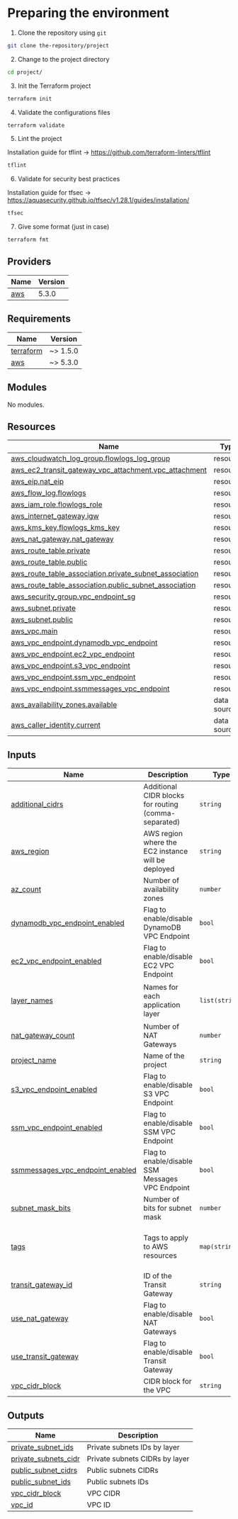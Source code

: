 

# Preparing the environment

1. Clone the repository using `git`
```bash
git clone the-repository/project
```
2. Change to the project directory
```bash
cd project/
```
3. Init the Terraform project
```bash
terraform init
```
4. Validate the configurations files
```bash
terraform validate
```
5. Lint the project

Installation guide for tflint -> https://github.com/terraform-linters/tflint
```bash
tflint
```
6. Validate for security best practices

Installation guide for tfsec -> https://aquasecurity.github.io/tfsec/v1.28.1/guides/installation/
```bash
tfsec
```
7. Give some format (just in case)
```bash
terraform fmt
```

## Providers

| Name | Version |
|------|---------|
| <a name="provider_aws"></a> [aws](#provider\_aws) | 5.3.0 |

## Requirements

| Name | Version |
|------|---------|
| <a name="requirement_terraform"></a> [terraform](#requirement\_terraform) | ~> 1.5.0 |
| <a name="requirement_aws"></a> [aws](#requirement\_aws) | ~> 5.3.0 |

## Modules

No modules.

## Resources

| Name | Type |
|------|------|
| [aws_cloudwatch_log_group.flowlogs_log_group](https://registry.terraform.io/providers/hashicorp/aws/latest/docs/resources/cloudwatch_log_group) | resource |
| [aws_ec2_transit_gateway_vpc_attachment.vpc_attachment](https://registry.terraform.io/providers/hashicorp/aws/latest/docs/resources/ec2_transit_gateway_vpc_attachment) | resource |
| [aws_eip.nat_eip](https://registry.terraform.io/providers/hashicorp/aws/latest/docs/resources/eip) | resource |
| [aws_flow_log.flowlogs](https://registry.terraform.io/providers/hashicorp/aws/latest/docs/resources/flow_log) | resource |
| [aws_iam_role.flowlogs_role](https://registry.terraform.io/providers/hashicorp/aws/latest/docs/resources/iam_role) | resource |
| [aws_internet_gateway.igw](https://registry.terraform.io/providers/hashicorp/aws/latest/docs/resources/internet_gateway) | resource |
| [aws_kms_key.flowlogs_kms_key](https://registry.terraform.io/providers/hashicorp/aws/latest/docs/resources/kms_key) | resource |
| [aws_nat_gateway.nat_gateway](https://registry.terraform.io/providers/hashicorp/aws/latest/docs/resources/nat_gateway) | resource |
| [aws_route_table.private](https://registry.terraform.io/providers/hashicorp/aws/latest/docs/resources/route_table) | resource |
| [aws_route_table.public](https://registry.terraform.io/providers/hashicorp/aws/latest/docs/resources/route_table) | resource |
| [aws_route_table_association.private_subnet_association](https://registry.terraform.io/providers/hashicorp/aws/latest/docs/resources/route_table_association) | resource |
| [aws_route_table_association.public_subnet_association](https://registry.terraform.io/providers/hashicorp/aws/latest/docs/resources/route_table_association) | resource |
| [aws_security_group.vpc_endpoint_sg](https://registry.terraform.io/providers/hashicorp/aws/latest/docs/resources/security_group) | resource |
| [aws_subnet.private](https://registry.terraform.io/providers/hashicorp/aws/latest/docs/resources/subnet) | resource |
| [aws_subnet.public](https://registry.terraform.io/providers/hashicorp/aws/latest/docs/resources/subnet) | resource |
| [aws_vpc.main](https://registry.terraform.io/providers/hashicorp/aws/latest/docs/resources/vpc) | resource |
| [aws_vpc_endpoint.dynamodb_vpc_endpoint](https://registry.terraform.io/providers/hashicorp/aws/latest/docs/resources/vpc_endpoint) | resource |
| [aws_vpc_endpoint.ec2_vpc_endpoint](https://registry.terraform.io/providers/hashicorp/aws/latest/docs/resources/vpc_endpoint) | resource |
| [aws_vpc_endpoint.s3_vpc_endpoint](https://registry.terraform.io/providers/hashicorp/aws/latest/docs/resources/vpc_endpoint) | resource |
| [aws_vpc_endpoint.ssm_vpc_endpoint](https://registry.terraform.io/providers/hashicorp/aws/latest/docs/resources/vpc_endpoint) | resource |
| [aws_vpc_endpoint.ssmmessages_vpc_endpoint](https://registry.terraform.io/providers/hashicorp/aws/latest/docs/resources/vpc_endpoint) | resource |
| [aws_availability_zones.available](https://registry.terraform.io/providers/hashicorp/aws/latest/docs/data-sources/availability_zones) | data source |
| [aws_caller_identity.current](https://registry.terraform.io/providers/hashicorp/aws/latest/docs/data-sources/caller_identity) | data source |

## Inputs

| Name | Description | Type | Default | Required |
|------|-------------|------|---------|:--------:|
| <a name="input_additional_cidrs"></a> [additional\_cidrs](#input\_additional\_cidrs) | Additional CIDR blocks for routing (comma-separated) | `string` | `""` | no |
| <a name="input_aws_region"></a> [aws\_region](#input\_aws\_region) | AWS region where the EC2 instance will be deployed | `string` | `"us-east-1"` | no |
| <a name="input_az_count"></a> [az\_count](#input\_az\_count) | Number of availability zones | `number` | `2` | no |
| <a name="input_dynamodb_vpc_endpoint_enabled"></a> [dynamodb\_vpc\_endpoint\_enabled](#input\_dynamodb\_vpc\_endpoint\_enabled) | Flag to enable/disable DynamoDB VPC Endpoint | `bool` | `true` | no |
| <a name="input_ec2_vpc_endpoint_enabled"></a> [ec2\_vpc\_endpoint\_enabled](#input\_ec2\_vpc\_endpoint\_enabled) | Flag to enable/disable EC2 VPC Endpoint | `bool` | `false` | no |
| <a name="input_layer_names"></a> [layer\_names](#input\_layer\_names) | Names for each application layer | `list(string)` | <pre>[<br>  "app",<br>  "database"<br>]</pre> | no |
| <a name="input_nat_gateway_count"></a> [nat\_gateway\_count](#input\_nat\_gateway\_count) | Number of NAT Gateways | `number` | `1` | no |
| <a name="input_project_name"></a> [project\_name](#input\_project\_name) | Name of the project | `string` | `"my-project"` | no |
| <a name="input_s3_vpc_endpoint_enabled"></a> [s3\_vpc\_endpoint\_enabled](#input\_s3\_vpc\_endpoint\_enabled) | Flag to enable/disable S3 VPC Endpoint | `bool` | `true` | no |
| <a name="input_ssm_vpc_endpoint_enabled"></a> [ssm\_vpc\_endpoint\_enabled](#input\_ssm\_vpc\_endpoint\_enabled) | Flag to enable/disable SSM VPC Endpoint | `bool` | `false` | no |
| <a name="input_ssmmessages_vpc_endpoint_enabled"></a> [ssmmessages\_vpc\_endpoint\_enabled](#input\_ssmmessages\_vpc\_endpoint\_enabled) | Flag to enable/disable SSM Messages VPC Endpoint | `bool` | `false` | no |
| <a name="input_subnet_mask_bits"></a> [subnet\_mask\_bits](#input\_subnet\_mask\_bits) | Number of bits for subnet mask | `number` | `8` | no |
| <a name="input_tags"></a> [tags](#input\_tags) | Tags to apply to AWS resources | `map(string)` | <pre>{<br>  "Environment": "Development",<br>  "Owner": "Frankin Garcia"<br>}</pre> | no |
| <a name="input_transit_gateway_id"></a> [transit\_gateway\_id](#input\_transit\_gateway\_id) | ID of the Transit Gateway | `string` | `"tgw-1234567890abcdef1"` | no |
| <a name="input_use_nat_gateway"></a> [use\_nat\_gateway](#input\_use\_nat\_gateway) | Flag to enable/disable NAT Gateways | `bool` | `true` | no |
| <a name="input_use_transit_gateway"></a> [use\_transit\_gateway](#input\_use\_transit\_gateway) | Flag to enable/disable Transit Gateway | `bool` | `false` | no |
| <a name="input_vpc_cidr_block"></a> [vpc\_cidr\_block](#input\_vpc\_cidr\_block) | CIDR block for the VPC | `string` | `"10.0.0.0/16"` | no |

## Outputs

| Name | Description |
|------|-------------|
| <a name="output_private_subnet_ids"></a> [private\_subnet\_ids](#output\_private\_subnet\_ids) | Private subnets IDs by layer |
| <a name="output_private_subnets_cidr"></a> [private\_subnets\_cidr](#output\_private\_subnets\_cidr) | Private subnets CIDRs by layer |
| <a name="output_public_subnet_cidrs"></a> [public\_subnet\_cidrs](#output\_public\_subnet\_cidrs) | Public subnets CIDRs |
| <a name="output_public_subnet_ids"></a> [public\_subnet\_ids](#output\_public\_subnet\_ids) | Public subnets IDs |
| <a name="output_vpc_cidr_block"></a> [vpc\_cidr\_block](#output\_vpc\_cidr\_block) | VPC CIDR |
| <a name="output_vpc_id"></a> [vpc\_id](#output\_vpc\_id) | VPC ID |


